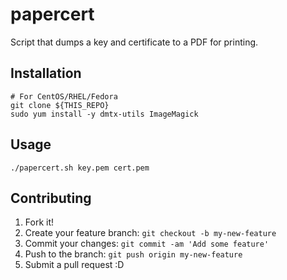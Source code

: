 # papercert

Script that dumps a key and certificate to a PDF for printing.

## Installation

```shell
# For CentOS/RHEL/Fedora
git clone ${THIS_REPO}
sudo yum install -y dmtx-utils ImageMagick
```

## Usage

```shell
./papercert.sh key.pem cert.pem
```

## Contributing

1. Fork it!
2. Create your feature branch: `git checkout -b my-new-feature`
3. Commit your changes: `git commit -am 'Add some feature'`
4. Push to the branch: `git push origin my-new-feature`
5. Submit a pull request :D
